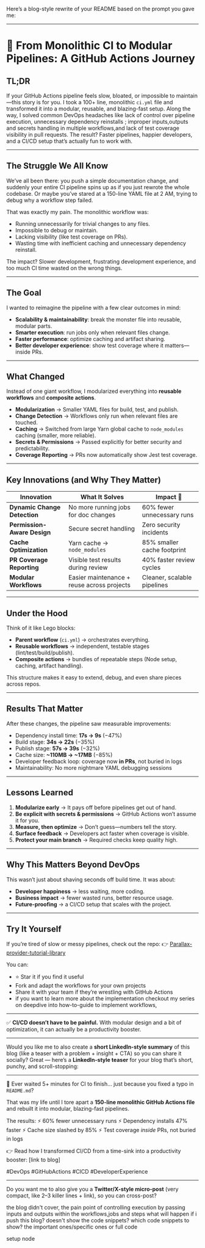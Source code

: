 Here’s a blog-style rewrite of your README based on the prompt you gave me:

---

# 🚀 From Monolithic CI to Modular Pipelines: A GitHub Actions Journey

## TL;DR

If your GitHub Actions pipeline feels slow, bloated, or impossible to
maintain—this story is for you. I took a 100+ line, monolithic `ci.yml` file and
transformed it into a modular, reusable, and blazing-fast setup. Along the way,
I solved common DevOps headaches like lack of control over pipeline execution,
unnecessary dependency reinstalls ; improper inputs,outputs and secrets handling
in multiple workflows,and lack of test coverage visibility in pull requests. The
result? Faster pipelines, happier developers, and a CI/CD setup that’s actually
fun to work with.

---

## The Struggle We All Know

We’ve all been there: you push a simple documentation change, and suddenly your
entire CI pipeline spins up as if you just rewrote the whole codebase. Or maybe
you’ve stared at a 150-line YAML file at 2 AM, trying to debug why a workflow
step failed.

That was exactly my pain. The monolithic workflow was:

- Running unnecessarily for trivial changes to any files.
- Impossible to debug or maintain.
- Lacking visibility (like test coverage on PRs).
- Wasting time with inefficient caching and unnecessary dependency reinstall.

The impact? Slower development, frustrating development experience, and too much
CI time wasted on the wrong things.

---

## The Goal

I wanted to reimagine the pipeline with a few clear outcomes in mind:

- **Scalability & maintainability**: break the monster file into reusable,
  modular parts.
- **Smarter execution**: run jobs only when relevant files change.
- **Faster performance**: optimize caching and artifact sharing.
- **Better developer experience**: show test coverage where it matters—inside
  PRs.

---

## What Changed

Instead of one giant workflow, I modularized everything into **reusable
workflows** and **composite actions**.

- **Modularization** → Smaller YAML files for build, test, and publish.
- **Change Detection** → Workflows only run when relevant files are touched.
- **Caching** → Switched from large Yarn global cache to `node_modules` caching
  (smaller, more reliable).
- **Secrets & Permissions** → Passed explicitly for better security and
  predictability.
- **Coverage Reporting** → PRs now automatically show Jest test coverage.

---

## Key Innovations (and Why They Matter)

| Innovation                   | What It Solves                             | Impact 🚀                   |
| ---------------------------- | ------------------------------------------ | --------------------------- |
| **Dynamic Change Detection** | No more running jobs for doc changes       | 60% fewer unnecessary runs  |
| **Permission-Aware Design**  | Secure secret handling                     | Zero security incidents     |
| **Cache Optimization**       | Yarn cache → `node_modules`                | 85% smaller cache footprint |
| **PR Coverage Reporting**    | Visible test results during review         | 40% faster review cycles    |
| **Modular Workflows**        | Easier maintenance + reuse across projects | Cleaner, scalable pipelines |

---

## Under the Hood

Think of it like Lego blocks:

- **Parent workflow** (`ci.yml`) → orchestrates everything.
- **Reusable workflows** → independent, testable stages
  (lint/test/build/publish).
- **Composite actions** → bundles of repeatable steps (Node setup, caching,
  artifact handling).

This structure makes it easy to extend, debug, and even share pieces across
repos.

---

## Results That Matter

After these changes, the pipeline saw measurable improvements:

- Dependency install time: **17s → 9s** (−47%)
- Build stage: **34s → 22s** (−35%)
- Publish stage: **57s → 39s** (−32%)
- Cache size: **\~110MB → \~17MB** (−85%)
- Developer feedback loop: coverage now **in PRs**, not buried in logs
- Maintainability: No more nightmare YAML debugging sessions

---

## Lessons Learned

1. **Modularize early** → It pays off before pipelines get out of hand.
2. **Be explicit with secrets & permissions** → GitHub Actions won’t assume it
   for you.
3. **Measure, then optimize** → Don’t guess—numbers tell the story.
4. **Surface feedback** → Developers act faster when coverage is visible.
5. **Protect your main branch** → Required checks keep quality high.

---

## Why This Matters Beyond DevOps

This wasn’t just about shaving seconds off build time. It was about:

- **Developer happiness** → less waiting, more coding.
- **Business impact** → fewer wasted runs, better resource usage.
- **Future-proofing** → a CI/CD setup that scales with the project.

---

## Try It Yourself

If you’re tired of slow or messy pipelines, check out the repo: 👉
[Parallax-provider-tutorial-library](https://github.com/arsalanshaikh13/Parallax-Provider-Tutorial)

You can:

- ⭐ Star it if you find it useful
- Fork and adapt the workflows for your own projects
- Share it with your team if they’re wrestling with GitHub Actions
- if you want to learn more about the implementation checkout my series on
  deepdive into how-to-guide to implement workflows,

---

✅ **CI/CD doesn’t have to be painful.** With modular design and a bit of
optimization, it can actually be a productivity booster.

---

Would you like me to also create a **short LinkedIn-style summary** of this blog
(like a teaser with a problem + insight + CTA) so you can share it socially?
Great — here’s a **LinkedIn-style teaser** for your blog that’s short, punchy,
and scroll-stopping:

---

🚨 Ever waited 5+ minutes for CI to finish… just because you fixed a typo in
`README.md`?

That was my life until I tore apart a **150-line monolithic GitHub Actions
file** and rebuilt it into modular, blazing-fast pipelines.

The results: ⚡ 60% fewer unnecessary runs ⚡ Dependency installs 47% faster ⚡
Cache size slashed by 85% ⚡ Test coverage _inside_ PRs, not buried in logs

👉 Read how I transformed CI/CD from a time-sink into a productivity booster:
\[link to blog]

\#DevOps #GitHubActions #CICD #DeveloperExperience

---

Do you want me to also give you a **Twitter/X-style micro-post** (very compact,
like 2–3 killer lines + link), so you can cross-post?

the blog didn't cover, the pain point of controlling execution by passing inputs
and outputs within the workflows,jobs and steps what will happen if i push this
blog? doesn't show the code snippets? which code snippets to show? the important
ones/specific ones or full code

setup node
